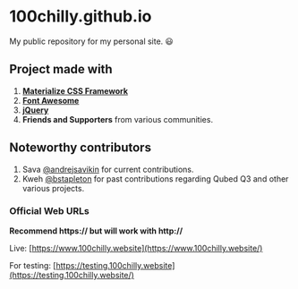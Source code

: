 # 100chilly.github.io
My public repository for my personal site. :smiley:

## Project made with

1. **[Materialize CSS Framework](https://github.com/dogfalo/materialize/)**
2. **[Font Awesome](https://github.com/FortAwesome/Font-Awesome)**
3. **[jQuery](https://github.com/jquery/jquery)**
4. **Friends and Supporters** from various communities.

## Noteworthy contributors
1. Sava [@andrejsavikin](https://github.com/andrejsavikin) for current contributions.
2. Kweh [@bstapleton](https://github.com/bstapleton) for past contributions regarding Qubed Q3 and other various projects.

### Official Web URLs
**Recommend https:// but will work with http://**

Live: [https://www.100chilly.website](https://www.100chilly.website/)

For testing: [https://testing.100chilly.website](https://testing.100chilly.website/)
